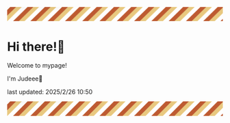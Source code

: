 <!-- Header image -->
<img src="./pokemon/pokemon_35.png" width="1000">

# Hi there!👋

Welcome to mypage!

I'm Judeee🐷

last updated: 2025/2/26 10:50

<!-- Footer image -->
<img src="./pokemon/pokemon_35.png" width="1000">
